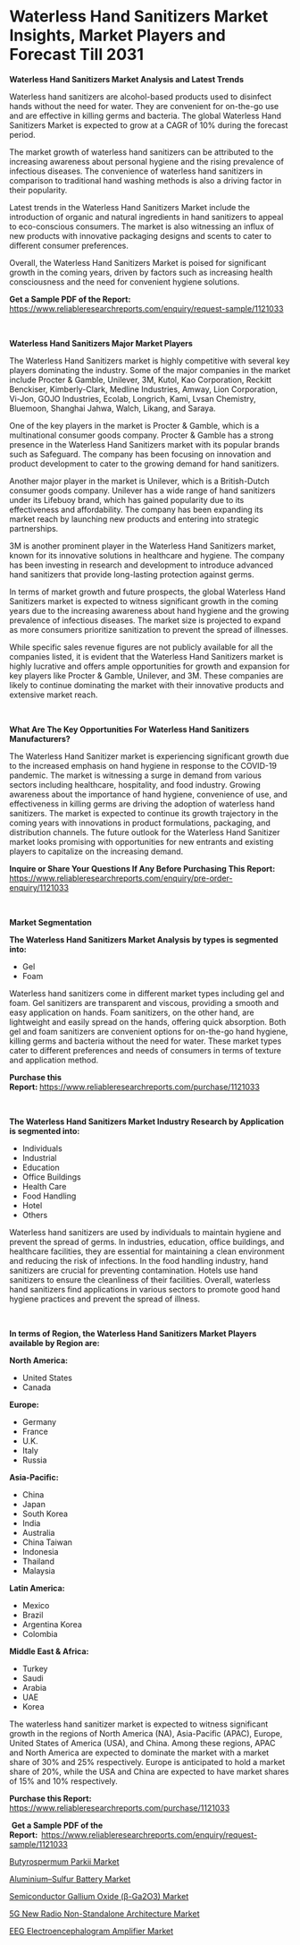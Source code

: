 <p><h1>Waterless Hand Sanitizers Market Insights, Market Players and Forecast Till 2031</h1></p><p><strong>Waterless Hand Sanitizers Market Analysis and Latest Trends</strong></p>
<p><p>Waterless hand sanitizers are alcohol-based products used to disinfect hands without the need for water. They are convenient for on-the-go use and are effective in killing germs and bacteria. The global Waterless Hand Sanitizers Market is expected to grow at a CAGR of 10% during the forecast period.</p><p>The market growth of waterless hand sanitizers can be attributed to the increasing awareness about personal hygiene and the rising prevalence of infectious diseases. The convenience of waterless hand sanitizers in comparison to traditional hand washing methods is also a driving factor in their popularity.</p><p>Latest trends in the Waterless Hand Sanitizers Market include the introduction of organic and natural ingredients in hand sanitizers to appeal to eco-conscious consumers. The market is also witnessing an influx of new products with innovative packaging designs and scents to cater to different consumer preferences.</p><p>Overall, the Waterless Hand Sanitizers Market is poised for significant growth in the coming years, driven by factors such as increasing health consciousness and the need for convenient hygiene solutions.</p></p>
<p><strong>Get a Sample PDF of the Report:&nbsp;</strong> <a href="https://www.reliableresearchreports.com/enquiry/request-sample/1121033">https://www.reliableresearchreports.com/enquiry/request-sample/1121033</a></p>
<p>&nbsp;</p>
<p><strong>Waterless Hand Sanitizers Major Market Players</strong></p>
<p><p>The Waterless Hand Sanitizers market is highly competitive with several key players dominating the industry. Some of the major companies in the market include Procter & Gamble, Unilever, 3M, Kutol, Kao Corporation, Reckitt Benckiser, Kimberly-Clark, Medline Industries, Amway, Lion Corporation, Vi-Jon, GOJO Industries, Ecolab, Longrich, Kami, Lvsan Chemistry, Bluemoon, Shanghai Jahwa, Walch, Likang, and Saraya.</p><p>One of the key players in the market is Procter & Gamble, which is a multinational consumer goods company. Procter & Gamble has a strong presence in the Waterless Hand Sanitizers market with its popular brands such as Safeguard. The company has been focusing on innovation and product development to cater to the growing demand for hand sanitizers.</p><p>Another major player in the market is Unilever, which is a British-Dutch consumer goods company. Unilever has a wide range of hand sanitizers under its Lifebuoy brand, which has gained popularity due to its effectiveness and affordability. The company has been expanding its market reach by launching new products and entering into strategic partnerships.</p><p>3M is another prominent player in the Waterless Hand Sanitizers market, known for its innovative solutions in healthcare and hygiene. The company has been investing in research and development to introduce advanced hand sanitizers that provide long-lasting protection against germs.</p><p>In terms of market growth and future prospects, the global Waterless Hand Sanitizers market is expected to witness significant growth in the coming years due to the increasing awareness about hand hygiene and the growing prevalence of infectious diseases. The market size is projected to expand as more consumers prioritize sanitization to prevent the spread of illnesses.</p><p>While specific sales revenue figures are not publicly available for all the companies listed, it is evident that the Waterless Hand Sanitizers market is highly lucrative and offers ample opportunities for growth and expansion for key players like Procter & Gamble, Unilever, and 3M. These companies are likely to continue dominating the market with their innovative products and extensive market reach.</p></p>
<p>&nbsp;</p>
<p><strong>What Are The Key Opportunities For Waterless Hand Sanitizers Manufacturers?</strong></p>
<p><p>The Waterless Hand Sanitizer market is experiencing significant growth due to the increased emphasis on hand hygiene in response to the COVID-19 pandemic. The market is witnessing a surge in demand from various sectors including healthcare, hospitality, and food industry. Growing awareness about the importance of hand hygiene, convenience of use, and effectiveness in killing germs are driving the adoption of waterless hand sanitizers. The market is expected to continue its growth trajectory in the coming years with innovations in product formulations, packaging, and distribution channels. The future outlook for the Waterless Hand Sanitizer market looks promising with opportunities for new entrants and existing players to capitalize on the increasing demand.</p></p>
<p><strong>Inquire or Share Your Questions If Any Before Purchasing This Report:</strong> <a href="https://www.reliableresearchreports.com/enquiry/pre-order-enquiry/1121033">https://www.reliableresearchreports.com/enquiry/pre-order-enquiry/1121033</a></p>
<p>&nbsp;</p>
<p><strong>Market Segmentation</strong></p>
<p><strong>The Waterless Hand Sanitizers Market Analysis by types is segmented into:</strong></p>
<p><ul><li>Gel</li><li>Foam</li></ul></p>
<p><p>Waterless hand sanitizers come in different market types including gel and foam. Gel sanitizers are transparent and viscous, providing a smooth and easy application on hands. Foam sanitizers, on the other hand, are lightweight and easily spread on the hands, offering quick absorption. Both gel and foam sanitizers are convenient options for on-the-go hand hygiene, killing germs and bacteria without the need for water. These market types cater to different preferences and needs of consumers in terms of texture and application method.</p></p>
<p><strong>Purchase this Report:&nbsp;</strong><a href="https://www.reliableresearchreports.com/purchase/1121033">https://www.reliableresearchreports.com/purchase/1121033</a></p>
<p>&nbsp;</p>
<p><strong>The Waterless Hand Sanitizers Market Industry Research by Application is segmented into:</strong></p>
<p><ul><li>Individuals</li><li>Industrial</li><li>Education</li><li>Office Buildings</li><li>Health Care</li><li>Food Handling</li><li>Hotel</li><li>Others</li></ul></p>
<p><p>Waterless hand sanitizers are used by individuals to maintain hygiene and prevent the spread of germs. In industries, education, office buildings, and healthcare facilities, they are essential for maintaining a clean environment and reducing the risk of infections. In the food handling industry, hand sanitizers are crucial for preventing contamination. Hotels use hand sanitizers to ensure the cleanliness of their facilities. Overall, waterless hand sanitizers find applications in various sectors to promote good hand hygiene practices and prevent the spread of illness.</p></p>
<p>&nbsp;</p>
<p><strong>In terms of Region, the Waterless Hand Sanitizers Market Players available by Region are:</strong></p>
<p>
    <p> <strong> North America: </strong>
        <ul>
            <li>United States</li>
            <li>Canada</li>
        </ul>
        </p> 
    <p> <strong> Europe: </strong>
        <ul>
            <li>Germany</li>
            <li>France</li>
            <li>U.K.</li>
            <li>Italy</li>
            <li>Russia</li>
        </ul>
        </p> 
    <p> <strong> Asia-Pacific: </strong>
        <ul>
            <li>China</li>
            <li>Japan</li>
            <li>South Korea</li>
            <li>India</li>
            <li>Australia</li>
            <li>China Taiwan</li>
            <li>Indonesia</li>
            <li>Thailand</li>
            <li>Malaysia</li>
        </ul>
        </p> 
    <p> <strong> Latin America: </strong>
        <ul>
            <li>Mexico</li>
            <li>Brazil</li>
            <li>Argentina Korea</li>
            <li>Colombia</li>
        </ul>
        </p> 
    <p> <strong> Middle East & Africa: </strong>
        <ul>
            <li>Turkey</li>
            <li>Saudi</li>
            <li>Arabia</li>
            <li>UAE</li>
            <li>Korea</li>
        </ul>
    </p>
    </p>
<p><p>The waterless hand sanitizer market is expected to witness significant growth in the regions of North America (NA), Asia-Pacific (APAC), Europe, United States of America (USA), and China. Among these regions, APAC and North America are expected to dominate the market with a market share of 30% and 25% respectively. Europe is anticipated to hold a market share of 20%, while the USA and China are expected to have market shares of 15% and 10% respectively.</p></p>
<p><strong>Purchase this Report: </strong><a href="https://www.reliableresearchreports.com/purchase/1121033">https://www.reliableresearchreports.com/purchase/1121033</a></p>
<p>&nbsp;<strong>Get a Sample PDF of the Report:&nbsp;&nbsp;</strong><a href="https://www.reliableresearchreports.com/enquiry/request-sample/1121033">https://www.reliableresearchreports.com/enquiry/request-sample/1121033</a></p>
<p><strong></strong></p>
<p><p><a href="https://view.publitas.com/reportprime-1/butyrospermum-parkii-market-size-market-share-and-global-market-analysis-report-2024-2031/">Butyrospermum Parkii Market</a></p><p><a href="https://github.com/timeliteaut/Market-Research-Report-List-1/blob/main/aluminiumsulfur-battery-market.md">Aluminium–Sulfur Battery Market</a></p><p><a href="https://github.com/seekum/Market-Research-Report-List-1/blob/main/semiconductor-gallium-oxide-b-ga2o3-market.md">Semiconductor Gallium Oxide (β-Ga2O3) Market</a></p><p><a href="https://simplistic-meeting-7ee.notion.site/5G-New-Radio-Non-Standalone-Architecture-Market-Size-Evaluating-its-Market-Trends-Growth-and-Proj-3bbbbd0cac7f4f4fa77884ae16fe194b">5G New Radio Non-Standalone Architecture Market</a></p><p><a href="https://fuschia-pecorino-a6d.notion.site/EEG-Electroencephalogram-Amplifier-Market-Research-Report-Reveals-The-Latest-Trends-And-Opportunitie-bef1f05f116e4eadbb62f5c4ad4bbb12">EEG Electroencephalogram Amplifier Market</a></p></p>